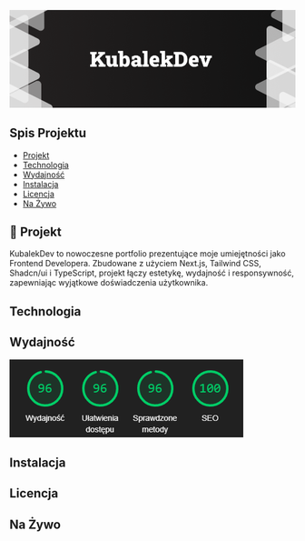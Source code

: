 ![Baner KubalekDev](./public/portfolio/thumbail-github.png)

## Spis Projektu
- [Projekt](#-projekt)
- [Technologia](#technologia)
- [Wydajność](#wydajność)
- [Instalacja](#instalacja)
- [Licencja](#licencja)
- [Na Żywo](#na-żywo)

## 🚀 Projekt 

<p>
  KubalekDev to nowoczesne portfolio prezentujące moje umiejętności jako Frontend Developera. Zbudowane z użyciem Next.js, Tailwind CSS, Shadcn/ui i TypeScript, projekt łączy estetykę, wydajność i responsywność, zapewniając wyjątkowe doświadczenia użytkownika.
</p>

## Technologia

## Wydajność

![Wydajność KubalekDev](./public/portfolio/seo.png)

## Instalacja

## Licencja

## Na Żywo
